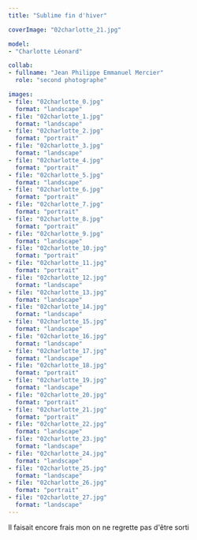 ```yaml
---
title: "Sublime fin d'hiver"

coverImage: "02charlotte_21.jpg"

model: 
- "Charlotte Léonard"

collab:
- fullname: "Jean Philippe Emmanuel Mercier"
  role: "second photographe"

images:
- file: "02charlotte_0.jpg"
  format: "landscape"
- file: "02charlotte_1.jpg"
  format: "landscape"
- file: "02charlotte_2.jpg"
  format: "portrait"
- file: "02charlotte_3.jpg"
  format: "landscape"
- file: "02charlotte_4.jpg"
  format: "portrait"
- file: "02charlotte_5.jpg"
  format: "landscape"
- file: "02charlotte_6.jpg"
  format: "portrait"
- file: "02charlotte_7.jpg"
  format: "portrait"
- file: "02charlotte_8.jpg"
  format: "portrait"
- file: "02charlotte_9.jpg"
  format: "landscape"
- file: "02charlotte_10.jpg"
  format: "portrait"
- file: "02charlotte_11.jpg"
  format: "portrait"
- file: "02charlotte_12.jpg"
  format: "landscape"
- file: "02charlotte_13.jpg"
  format: "landscape"
- file: "02charlotte_14.jpg"
  format: "landscape"
- file: "02charlotte_15.jpg"
  format: "landscape"
- file: "02charlotte_16.jpg"
  format: "landscape"
- file: "02charlotte_17.jpg"
  format: "landscape"
- file: "02charlotte_18.jpg"
  format: "portrait"
- file: "02charlotte_19.jpg"
  format: "landscape"
- file: "02charlotte_20.jpg"
  format: "portrait"
- file: "02charlotte_21.jpg"
  format: "portrait"
- file: "02charlotte_22.jpg"
  format: "landscape"
- file: "02charlotte_23.jpg"
  format: "landscape"
- file: "02charlotte_24.jpg"
  format: "landscape"
- file: "02charlotte_25.jpg"
  format: "landscape"
- file: "02charlotte_26.jpg"
  format: "portrait"
- file: "02charlotte_27.jpg"
  format: "landscape"
---
```


Il faisait encore frais mon on ne regrette pas d'être sorti